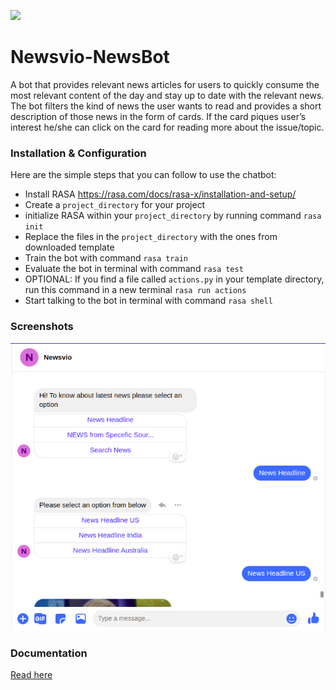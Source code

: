 <p aling="center"><img src="https://community.mattermost.com/files/dp6hczjcq3rxzcbaux9c5dmxeo/public?h=UJH-iZ1y2pwbVRjBKFFM5u3TkJbaabTByV2OIkc9cIY"></p>

# Newsvio-NewsBot
A bot that provides relevant news articles for users to quickly consume the most relevant content of the day and stay up to date with the relevant news. 
The bot filters the kind of news the user wants to read and provides a short description of those news in the form of cards. 
If the card piques user’s interest he/she can click on the card for reading more about the issue/topic. 

### Installation & Configuration
Here are the simple steps that you can follow to use the chatbot:
* Install RASA https://rasa.com/docs/rasa-x/installation-and-setup/ 
* Create a `project_directory` for your project
* initialize RASA within your `project_directory` by running command `rasa init` 
* Replace the files in the `project_directory` with the ones from downloaded template
* Train the bot with command `rasa train`
* Evaluate the bot in terminal with command `rasa test`
* OPTIONAL: If you find a file called `actions.py` in your template directory, run this command in a new terminal `rasa run actions`
* Start talking to the bot in terminal with command `rasa shell`

### Screenshots
<p aling="center"><img src="Screenshot from 2020-01-31 00-16-12.png"></p>


### Documentation
[Read here](https://rasa.com/docs/rasa-x/)


